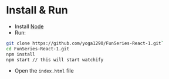 # Install & Run

+	Install [Node](https://nodejs.org)
+	Run:

```BASH
git clone https://github.com/yoga1290/FunSeries-React-1.git`
cd FunSeries-React-1.git
npm install
npm start // this will start watchify
```

+	Open the `index.html` file